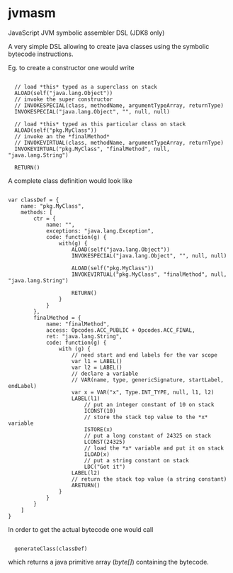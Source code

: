 jvmasm
======

JavaScript JVM symbolic assembler DSL (JDK8 only)

A very simple DSL allowing to create java classes using the symbolic bytecode instructions.

Eg. to create a constructor one would write

<pre><code>
  // load *this* typed as a superclass on stack
  ALOAD(self("java.lang.Object"))
  // invoke the super constructor
  // INVOKESPECIAL(class, methodName, argumentTypeArray, returnType)
  INVOKESPECIAL("java.lang.Object", "<init>", null, null)

  // load *this* typed as this particular class on stack
  ALOAD(self("pkg.MyClass"))
  // invoke an the *finalMethod*
  // INVOKEVIRTUAL(class, methodName, argumentTypeArray, returnType)
  INVOKEVIRTUAL("pkg.MyClass", "finalMethod", null, "java.lang.String")

  RETURN()
</code></pre>

A complete class definition would look like

<pre><code>
var classDef = {
    name: "pkg.MyClass",
    methods: [
        ctr = {
            name: "<init>",
            exceptions: "java.lang.Exception",
            code: function(g) {
                with(g) {
                    ALOAD(self("java.lang.Object"))
                    INVOKESPECIAL("java.lang.Object", "<init>", null, null)

                    ALOAD(self("pkg.MyClass"))
                    INVOKEVIRTUAL("pkg.MyClass", "finalMethod", null, "java.lang.String")

                    RETURN()
                }
            }
        },
        finalMethod = {
            name: "finalMethod",
            access: Opcodes.ACC_PUBLIC + Opcodes.ACC_FINAL,
            ret: "java.lang.String",
            code: function(g) {
                with (g) {
                    // need start and end labels for the var scope
                    var l1 = LABEL()
                    var l2 = LABEL()
                    // declare a variable
                    // VAR(name, type, genericSignature, startLabel, endLabel)
                    var x = VAR("x", Type.INT_TYPE, null, l1, l2)
                    LABEL(l1)
                        // put an integer constant of 10 on stack
                        ICONST(10)
                        // store the stack top value to the *x* variable
                        ISTORE(x)
                        // put a long constant of 24325 on stack
                        LCONST(24325)
                        // load the *x* variable and put it on stack
                        ILOAD(x)
                        // put a string constant on stack
                        LDC("Got it")
                    LABEL(l2)
                    // return the stack top value (a string constant)
                    ARETURN()
                }
            }
        }
    ]
}
</code></pre>

In order to get the actual bytecode one would call 
<pre><code>
  generateClass(classDef)
</code></pre>
which returns a java primitive array (*byte[]*) containing the bytecode.
